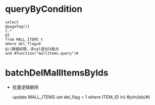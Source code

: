 queryByCondition
===


    select 
    @pageTag(){
    t.*
    @}
    from MALL_ITEMS t
    where del_flag=0 
    @//数据权限，该sql语句功能点  
    and #function("mallItems.query")#
    
    
    

batchDelMallItemsByIds
===

* 批量逻辑删除

    update MALL_ITEMS set del_flag = 1 where ITEM_ID  in( #join(ids)#)
    
